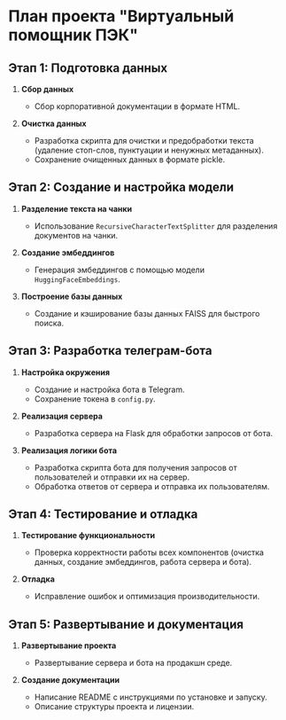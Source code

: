 # План проекта "Виртуальный помощник ПЭК"

## Этап 1: Подготовка данных

1. **Сбор данных**
   - Сбор корпоративной документации в формате HTML.
   
2. **Очистка данных**
   - Разработка скрипта для очистки и предобработки текста (удаление стоп-слов, пунктуации и ненужных метаданных).
   - Сохранение очищенных данных в формате pickle.

## Этап 2: Создание и настройка модели

1. **Разделение текста на чанки**
   - Использование `RecursiveCharacterTextSplitter` для разделения документов на чанки.

2. **Создание эмбеддингов**
   - Генерация эмбеддингов с помощью модели `HuggingFaceEmbeddings`.

3. **Построение базы данных**
   - Создание и кэширование базы данных FAISS для быстрого поиска.

## Этап 3: Разработка телеграм-бота

1. **Настройка окружения**
   - Создание и настройка бота в Telegram.
   - Сохранение токена в `config.py`.

2. **Реализация сервера**
   - Разработка сервера на Flask для обработки запросов от бота.

3. **Реализация логики бота**
   - Разработка скрипта бота для получения запросов от пользователей и отправки их на сервер.
   - Обработка ответов от сервера и отправка их пользователям.

## Этап 4: Тестирование и отладка

1. **Тестирование функциональности**
   - Проверка корректности работы всех компонентов (очистка данных, создание эмбеддингов, работа сервера и бота).

2. **Отладка**
   - Исправление ошибок и оптимизация производительности.

## Этап 5: Развертывание и документация

1. **Развертывание проекта**
   - Развертывание сервера и бота на продакшн среде.

2. **Создание документации**
   - Написание README с инструкциями по установке и запуску.
   - Описание структуры проекта и лицензии.